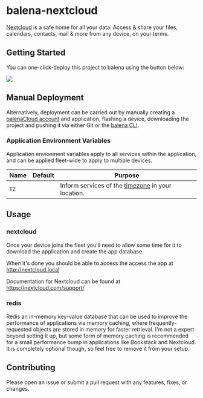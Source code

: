 # balena-nextcloud

[Nextcloud](https://nextcloud.com/) is a safe home for all your data.
Access & share your files, calendars, contacts, mail & more from any device, on your terms.

## Getting Started

You can one-click-deploy this project to balena using the button below:

[![](https://balena.io/deploy.svg)](https://dashboard.balena-cloud.com/deploy?repoUrl=https://github.com/klutchell/balena-nextcloud&defaultDeviceType=raspberrypi4-64)

## Manual Deployment

Alternatively, deployment can be carried out by manually creating a [balenaCloud account](https://dashboard.balena-cloud.com) and application, flashing a device, downloading the project and pushing it via either Git or the [balena CLI](https://github.com/balena-io/balena-cli).

### Application Environment Variables

Application envionment variables apply to all services within the application, and can be applied fleet-wide to apply to multiple devices.

|Name|Default|Purpose|
|---|---|---|
|`TZ`||Inform services of the [timezone](https://en.wikipedia.org/wiki/List_of_tz_database_time_zones) in your location.|

## Usage

### nextcloud

Once your device joins the fleet you'll need to allow some time for it to download the application and create the app database.

When it's done you should be able to access the access the app at http://nextcloud.local

Documentation for Nextcloud can be found at https://nextcloud.com/support/

### redis

Redis an in-memory key-value database that can be used to improve the performance of
applications via memory caching, where frequently-requested objects are stored in memory
for faster retrieval. I'm not a expert beyond setting it up, but some form of memory
caching is recommended for a small performance bump in applications like Bookstack
and Nextcloud. It is completely optional though, so feel free to remove it from your setup.

## Contributing

Please open an issue or submit a pull request with any features, fixes, or changes.
